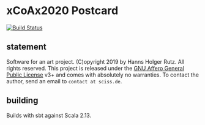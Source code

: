 # xCoAx2020 Postcard

[![Build Status](https://travis-ci.org/Sciss/xcoax2020-postcard.svg?branch=master)](https://travis-ci.org/Sciss/xcoax2020-postcard)

## statement

Software for an art project. (C)opyright 2019 by Hanns Holger Rutz. All rights reserved. This project is released 
under the [GNU Affero General Public License](http://git.iem.at/sciss/xcoax2020-postcard/blob/master/LICENSE) v3+ and comes 
with absolutely no warranties. To contact the author, send an email to `contact at sciss.de`.

## building

Builds with sbt against Scala 2.13.
